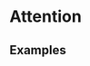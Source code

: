 <script setup>
  import React from './react.md';
  import Vue from './vue.md';
  import Elements from './elements.md';
</script>

# Attention

## Examples

<theme-switcher />

<attention-example></attention-example>

<tabs-content>
  <template #react>
   <react />
  </template>
  <template #vue>
    <vue />
  </template>
  <template #elements>
    <elements />
  </template>
</tabs-content>
